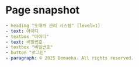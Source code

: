 # Page snapshot

```yaml
- heading "도매까 관리 시스템" [level=1]
- text: 아이디
- textbox "아이디"
- text: 비밀번호
- textbox "비밀번호"
- button "로그인"
- paragraph: © 2025 Domaeka. All rights reserved.
```